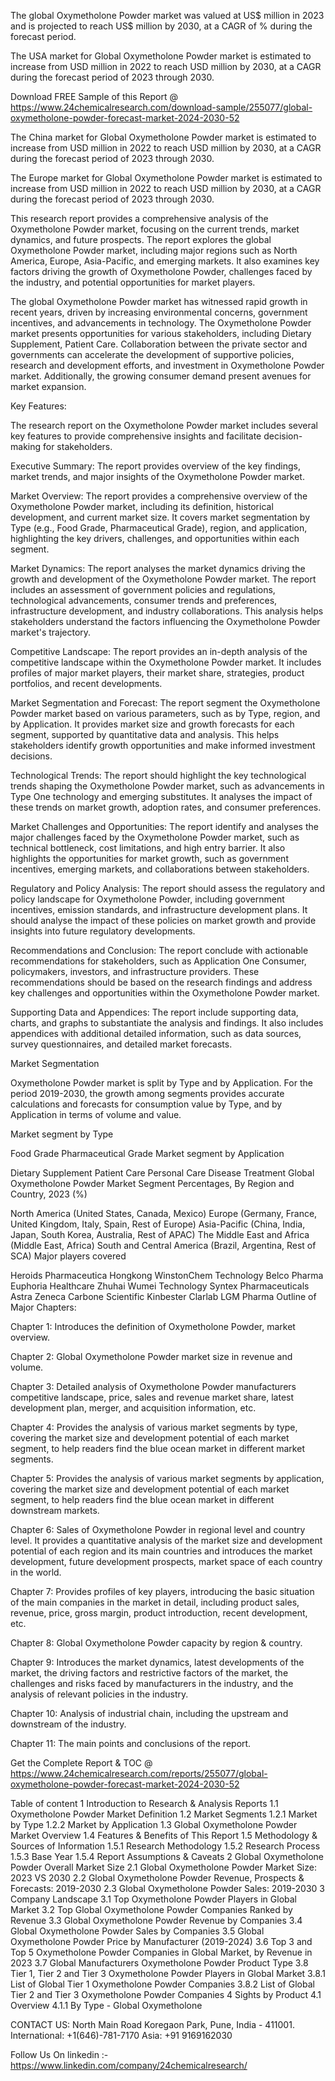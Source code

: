 The global Oxymetholone Powder market was valued at US$ million in 2023 and is projected to reach US$ million by 2030, at a CAGR of % during the forecast period.

The USA market for Global Oxymetholone Powder  market is estimated to increase from USD million in 2022 to reach USD million by 2030, at a CAGR during the forecast period of 2023 through 2030.

Download FREE Sample of this Report @ https://www.24chemicalresearch.com/download-sample/255077/global-oxymetholone-powder-forecast-market-2024-2030-52

The China market for Global Oxymetholone Powder  market is estimated to increase from USD million in 2022 to reach USD million by 2030, at a CAGR during the forecast period of 2023 through 2030.

The Europe market for Global Oxymetholone Powder market is estimated to increase from USD million in 2022 to reach USD million by 2030, at a CAGR during the forecast period of 2023 through 2030.

This research report provides a comprehensive analysis of the Oxymetholone Powder market, focusing on the current trends, market dynamics, and future prospects. The report explores the global Oxymetholone Powder market, including major regions such as North America, Europe, Asia-Pacific, and emerging markets. It also examines key factors driving the growth of Oxymetholone Powder, challenges faced by the industry, and potential opportunities for market players.

The global Oxymetholone Powder market has witnessed rapid growth in recent years, driven by increasing environmental concerns, government incentives, and advancements in technology. The Oxymetholone Powder market presents opportunities for various stakeholders, including Dietary Supplement, Patient Care. Collaboration between the private sector and governments can accelerate the development of supportive policies, research and development efforts, and investment in Oxymetholone Powder market. Additionally, the growing consumer demand present avenues for market expansion.

Key Features:

The research report on the Oxymetholone Powder market includes several key features to provide comprehensive insights and facilitate decision-making for stakeholders.

Executive Summary: The report provides overview of the key findings, market trends, and major insights of the Oxymetholone Powder market.

Market Overview: The report provides a comprehensive overview of the Oxymetholone Powder market, including its definition, historical development, and current market size. It covers market segmentation by Type (e.g., Food Grade, Pharmaceutical Grade), region, and application, highlighting the key drivers, challenges, and opportunities within each segment.

Market Dynamics: The report analyses the market dynamics driving the growth and development of the Oxymetholone Powder market. The report includes an assessment of government policies and regulations, technological advancements, consumer trends and preferences, infrastructure development, and industry collaborations. This analysis helps stakeholders understand the factors influencing the Oxymetholone Powder market's trajectory.

Competitive Landscape: The report provides an in-depth analysis of the competitive landscape within the Oxymetholone Powder market. It includes profiles of major market players, their market share, strategies, product portfolios, and recent developments.

Market Segmentation and Forecast: The report segment the Oxymetholone Powder market based on various parameters, such as by Type, region, and by Application. It provides market size and growth forecasts for each segment, supported by quantitative data and analysis. This helps stakeholders identify growth opportunities and make informed investment decisions.

Technological Trends: The report should highlight the key technological trends shaping the Oxymetholone Powder market, such as advancements in Type One technology and emerging substitutes. It analyses the impact of these trends on market growth, adoption rates, and consumer preferences.

Market Challenges and Opportunities: The report identify and analyses the major challenges faced by the Oxymetholone Powder market, such as technical bottleneck, cost limitations, and high entry barrier. It also highlights the opportunities for market growth, such as government incentives, emerging markets, and collaborations between stakeholders.

Regulatory and Policy Analysis: The report should assess the regulatory and policy landscape for Oxymetholone Powder, including government incentives, emission standards, and infrastructure development plans. It should analyse the impact of these policies on market growth and provide insights into future regulatory developments.

Recommendations and Conclusion: The report conclude with actionable recommendations for stakeholders, such as Application One Consumer, policymakers, investors, and infrastructure providers. These recommendations should be based on the research findings and address key challenges and opportunities within the Oxymetholone Powder market.

Supporting Data and Appendices: The report include supporting data, charts, and graphs to substantiate the analysis and findings. It also includes appendices with additional detailed information, such as data sources, survey questionnaires, and detailed market forecasts.

Market Segmentation

Oxymetholone Powder market is split by Type and by Application. For the period 2019-2030, the growth among segments provides accurate calculations and forecasts for consumption value by Type, and by Application in terms of volume and value.

Market segment by Type

Food Grade
Pharmaceutical Grade
Market segment by Application

Dietary Supplement
Patient Care
Personal Care
Disease Treatment
Global Oxymetholone Powder Market Segment Percentages, By Region and Country, 2023 (%)

North America (United States, Canada, Mexico)
Europe (Germany, France, United Kingdom, Italy, Spain, Rest of Europe)
Asia-Pacific (China, India, Japan, South Korea, Australia, Rest of APAC)
The Middle East and Africa (Middle East, Africa)
South and Central America (Brazil, Argentina, Rest of SCA)
Major players covered

Heroids Pharmaceutica
Hongkong WinstonChem Technology
Belco Pharma
Euphoria Healthcare
Zhuhai Wumei Technology
Syntex Pharmaceuticals
Astra Zeneca
Carbone Scientific
Kinbester
Clarlab
LGM Pharma
Outline of Major Chapters:

Chapter 1: Introduces the definition of Oxymetholone Powder, market overview.

Chapter 2: Global Oxymetholone Powder market size in revenue and volume.

Chapter 3: Detailed analysis of Oxymetholone Powder manufacturers competitive landscape, price, sales and revenue market share, latest development plan, merger, and acquisition information, etc.

Chapter 4: Provides the analysis of various market segments by type, covering the market size and development potential of each market segment, to help readers find the blue ocean market in different market segments.

Chapter 5: Provides the analysis of various market segments by application, covering the market size and development potential of each market segment, to help readers find the blue ocean market in different downstream markets.

Chapter 6: Sales of Oxymetholone Powder in regional level and country level. It provides a quantitative analysis of the market size and development potential of each region and its main countries and introduces the market development, future development prospects, market space of each country in the world.

Chapter 7: Provides profiles of key players, introducing the basic situation of the main companies in the market in detail, including product sales, revenue, price, gross margin, product introduction, recent development, etc.

Chapter 8: Global Oxymetholone Powder capacity by region & country.

Chapter 9: Introduces the market dynamics, latest developments of the market, the driving factors and restrictive factors of the market, the challenges and risks faced by manufacturers in the industry, and the analysis of relevant policies in the industry.

Chapter 10: Analysis of industrial chain, including the upstream and downstream of the industry.

Chapter 11: The main points and conclusions of the report.

Get the Complete Report & TOC @ https://www.24chemicalresearch.com/reports/255077/global-oxymetholone-powder-forecast-market-2024-2030-52

Table of content
1 Introduction to Research & Analysis Reports
1.1 Oxymetholone Powder Market Definition
1.2 Market Segments
1.2.1 Market by Type
1.2.2 Market by Application
1.3 Global Oxymetholone Powder Market Overview
1.4 Features & Benefits of This Report
1.5 Methodology & Sources of Information
1.5.1 Research Methodology
1.5.2 Research Process
1.5.3 Base Year
1.5.4 Report Assumptions & Caveats
2 Global Oxymetholone Powder Overall Market Size
2.1 Global Oxymetholone Powder Market Size: 2023 VS 2030
2.2 Global Oxymetholone Powder Revenue, Prospects & Forecasts: 2019-2030
2.3 Global Oxymetholone Powder Sales: 2019-2030
3 Company Landscape
3.1 Top Oxymetholone Powder Players in Global Market
3.2 Top Global Oxymetholone Powder Companies Ranked by Revenue
3.3 Global Oxymetholone Powder Revenue by Companies
3.4 Global Oxymetholone Powder Sales by Companies
3.5 Global Oxymetholone Powder Price by Manufacturer (2019-2024)
3.6 Top 3 and Top 5 Oxymetholone Powder Companies in Global Market, by Revenue in 2023
3.7 Global Manufacturers Oxymetholone Powder Product Type
3.8 Tier 1, Tier 2 and Tier 3 Oxymetholone Powder Players in Global Market
3.8.1 List of Global Tier 1 Oxymetholone Powder Companies
3.8.2 List of Global Tier 2 and Tier 3 Oxymetholone Powder Companies
4 Sights by Product
4.1 Overview
4.1.1 By Type - Global Oxymetholone

CONTACT US:
North Main Road Koregaon Park, Pune, India - 411001.
International: +1(646)-781-7170
Asia: +91 9169162030

Follow Us On linkedin :- https://www.linkedin.com/company/24chemicalresearch/
